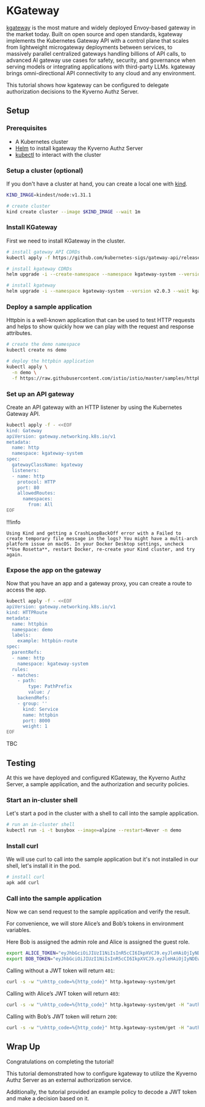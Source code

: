 # KGateway

[kgateway](https://https://kgateway.dev/) is the most mature and widely deployed Envoy-based gateway in the market today. Built on open source and open standards, kgateway implements the Kubernetes Gateway API with a control plane that scales from lightweight microgateway deployments between services, to massively parallel centralized gateways handling billions of API calls, to advanced AI gateway use cases for safety, security, and governance when serving models or integrating applications with third-party LLMs. kgateway brings omni-directional API connectivity to any cloud and any environment.

This tutorial shows how kgateway can be configured to delegate authorization decisions to the Kyverno Authz Server.

## Setup

### Prerequisites

- A Kubernetes cluster
- [Helm](https://helm.sh/) to install kgateway the Kyverno Authz Server
- [kubectl](https://kubernetes.io/docs/tasks/tools/#kubectl) to interact with the cluster

### Setup a cluster (optional)

If you don't have a cluster at hand, you can create a local one with [kind](https://kind.sigs.k8s.io/docs/user/quick-start/#installation).

```bash
KIND_IMAGE=kindest/node:v1.31.1

# create cluster
kind create cluster --image $KIND_IMAGE --wait 1m
```

### Install KGateway

First we need to install KGateway in the cluster.

```bash
# install gateway API CDRDs
kubectl apply -f https://github.com/kubernetes-sigs/gateway-api/releases/download/v1.2.1/standard-install.yaml

# install kgateway CDRDs
helm upgrade -i --create-namespace --namespace kgateway-system --version v2.0.3 --wait kgateway-crds oci://cr.kgateway.dev/kgateway-dev/charts/kgateway-crds

# install kgateway
helm upgrade -i --namespace kgateway-system --version v2.0.3 --wait kgateway oci://cr.kgateway.dev/kgateway-dev/charts/kgateway
```

### Deploy a sample application

Httpbin is a well-known application that can be used to test HTTP requests and helps to show quickly how we can play with the request and response attributes.

```bash
# create the demo namespace
kubectl create ns demo

# deploy the httpbin application
kubectl apply \
  -n demo \
  -f https://raw.githubusercontent.com/istio/istio/master/samples/httpbin/httpbin.yaml
```

### Set up an API gateway

Create an API gateway with an HTTP listener by using the Kubernetes Gateway API.

```bash
kubectl apply -f - <<EOF
kind: Gateway
apiVersion: gateway.networking.k8s.io/v1
metadata:
  name: http
  namespace: kgateway-system
spec:
  gatewayClassName: kgateway
  listeners:
  - name: http
    protocol: HTTP
    port: 80
    allowedRoutes:
      namespaces:
        from: All
EOF
```

!!!info

    Using Kind and getting a CrashLoopBackOff error with a Failed to create temporary file message in the logs? You might have a multi-arch platform issue on macOS. In your Docker Desktop settings, uncheck **Use Rosetta**, restart Docker, re-create your Kind cluster, and try again.

### Expose the app on the gateway

Now that you have an app and a gateway proxy, you can create a route to access the app.

```bash
kubectl apply -f - <<EOF
apiVersion: gateway.networking.k8s.io/v1
kind: HTTPRoute
metadata:
  name: httpbin
  namespace: demo
  labels:
    example: httpbin-route
spec:
  parentRefs:
  - name: http
    namespace: kgateway-system
  rules:
  - matches:
    - path:
        type: PathPrefix
        value: /
    backendRefs:
    - group: ''
      kind: Service
      name: httpbin
      port: 8000
      weight: 1
EOF
```

TBC








## Testing

At this we have deployed and configured KGateway, the Kyverno Authz Server, a sample application, and the authorization and security policies.

### Start an in-cluster shell

Let's start a pod in the cluster with a shell to call into the sample application.

```bash
# run an in-cluster shell
kubectl run -i -t busybox --image=alpine --restart=Never -n demo
```

### Install curl

We will use curl to call into the sample application but it's not installed in our shell, let's install it in the pod.

```bash
# install curl
apk add curl
```

### Call into the sample application

Now we can send request to the sample application and verify the result.

For convenience, we will store Alice’s and Bob’s tokens in environment variables.

Here Bob is assigned the admin role and Alice is assigned the guest role.

```bash 
export ALICE_TOKEN="eyJhbGciOiJIUzI1NiIsInR5cCI6IkpXVCJ9.eyJleHAiOjIyNDEwODE1MzksIm5iZiI6MTUxNDg1MTEzOSwicm9sZSI6Imd1ZXN0Iiwic3ViIjoiWVd4cFkyVT0ifQ.ja1bgvIt47393ba_WbSBm35NrUhdxM4mOVQN8iXz8lk"
export BOB_TOKEN="eyJhbGciOiJIUzI1NiIsInR5cCI6IkpXVCJ9.eyJleHAiOjIyNDEwODE1MzksIm5iZiI6MTUxNDg1MTEzOSwicm9sZSI6ImFkbWluIiwic3ViIjoiWVd4cFkyVT0ifQ.veMeVDYlulTdieeX-jxFZ_tCmqQ_K8rwx2OktUHv5Z0"
```

Calling without a JWT token will return `401`:

```bash
curl -s -w "\nhttp_code=%{http_code}" http.kgateway-system/get
```

Calling with Alice’s JWT token will return `403`:

```bash
curl -s -w "\nhttp_code=%{http_code}" http.kgateway-system/get -H "authorization: Bearer $ALICE_TOKEN"
```

Calling with Bob’s JWT token will return `200`:

```bash
curl -s -w "\nhttp_code=%{http_code}" http.kgateway-system/get -H "authorization: Bearer $BOB_TOKEN"
```

## Wrap Up

Congratulations on completing the tutorial!

This tutorial demonstrated how to configure kgateway to utilize the Kyverno Authz Server as an external authorization service.

Additionally, the tutorial provided an example policy to decode a JWT token and make a decision based on it.

